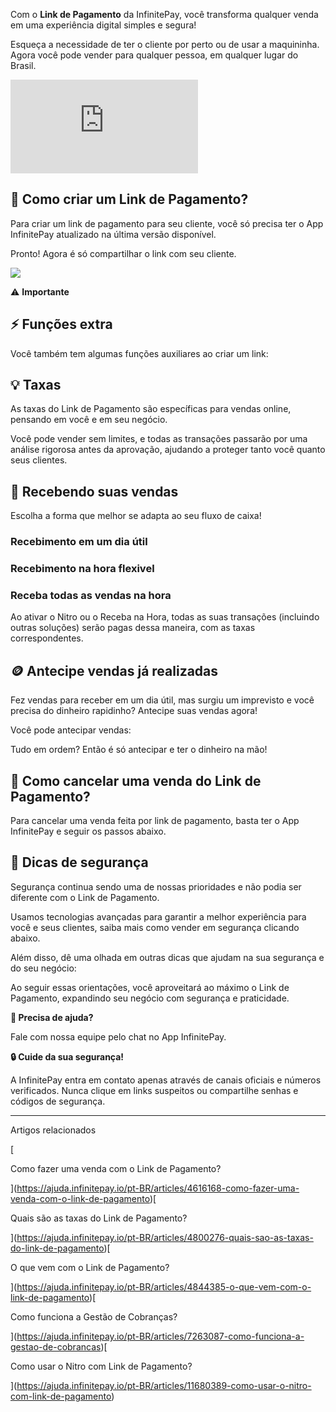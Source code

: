 Com o **Link de Pagamento** da InfinitePay, você transforma qualquer venda em uma experiência digital simples e segura!

Esqueça a necessidade de ter o cliente por perto ou de usar a maquininha. Agora você pode vender para qualquer pessoa, em qualquer lugar do Brasil.

<iframe src="https://www.youtube.com/embed/IxWhi8e56Nc" frameborder="0" allowfullscreen="allowfullscreen"></iframe>

## **📱 Como criar um Link de Pagamento?**

Para criar um link de pagamento para seu cliente, você só precisa ter o App InfinitePay atualizado na última versão disponível.

Pronto! Agora é só compartilhar o link com seu cliente.  
[](https://ajuda.infinitepay.io/pt-BR/articles/11731304-como-assumir-taxas-vendendo-com-o-link-de-pagamento)

[![](https://downloads.intercomcdn.com/i/o/1176242178/50d6fc98e5d9109895a48b87/Mockup_VS2_4.gif?expires=1756089000&signature=c62085643f8704d2e8cf9c4c9f21f12e608f055d35eb998710858bcd1c6a321d&req=dSEgEMt6n4BYUfMW1HO4zRu3CZ04FlmcrpR5I7Folc0GgJtgruDs0KPRwJbG%0AKDzTOqvadRnNq7yBDz4%3D%0A)](https://downloads.intercomcdn.com/i/o/1176242178/50d6fc98e5d9109895a48b87/Mockup_VS2_4.gif?expires=1756089000&signature=c62085643f8704d2e8cf9c4c9f21f12e608f055d35eb998710858bcd1c6a321d&req=dSEgEMt6n4BYUfMW1HO4zRu3CZ04FlmcrpR5I7Folc0GgJtgruDs0KPRwJbG%0AKDzTOqvadRnNq7yBDz4%3D%0A)

⚠️ **Importante**

## **⚡ Funções extra**

Você também tem algumas funções auxiliares ao criar um link:

## **💡 Taxas**

As taxas do Link de Pagamento são específicas para vendas online, pensando em você e em seu negócio.

Você pode vender sem limites, e todas as transações passarão por uma análise rigorosa antes da aprovação, ajudando a proteger tanto você quanto seus clientes.

## **💸 Recebendo suas vendas**

Escolha a forma que melhor se adapta ao seu fluxo de caixa!

### **Recebimento em um dia útil**

### **Recebimento na hora flexivel**

### **Receba todas as vendas na hora**

Ao ativar o Nitro ou o Receba na Hora, todas as suas transações (incluindo outras soluções) serão pagas dessa maneira, com as taxas correspondentes.

## **🪙 Antecipe vendas já realizadas**

Fez vendas para receber em um dia útil, mas surgiu um imprevisto e você precisa do dinheiro rapidinho? Antecipe suas vendas agora!

Você pode antecipar vendas:

Tudo em ordem? Então é só antecipar e ter o dinheiro na mão!

## **📌 Como cancelar uma venda do Link de Pagamento?**

Para cancelar uma venda feita por link de pagamento, basta ter o App InfinitePay e seguir os passos abaixo.

## **🔐 Dicas de segurança**

Segurança continua sendo uma de nossas prioridades e não podia ser diferente com o Link de Pagamento.

Usamos tecnologias avançadas para garantir a melhor experiência para você e seus clientes, saiba mais como vender em segurança clicando abaixo.

Além disso, dê uma olhada em outras dicas que ajudam na sua segurança e do seu negócio:

Ao seguir essas orientações, você aproveitará ao máximo o Link de Pagamento, expandindo seu negócio com segurança e praticidade.

**🔔 Precisa de ajuda?**

Fale com nossa equipe pelo chat no App InfinitePay.

**🔒 Cuide da sua segurança!**

A InfinitePay entra em contato apenas através de canais oficiais e números verificados. Nunca clique em links suspeitos ou compartilhe senhas e códigos de segurança.

___

Artigos relacionados

[

Como fazer uma venda com o Link de Pagamento?

](https://ajuda.infinitepay.io/pt-BR/articles/4616168-como-fazer-uma-venda-com-o-link-de-pagamento)[

Quais são as taxas do Link de Pagamento?

](https://ajuda.infinitepay.io/pt-BR/articles/4800276-quais-sao-as-taxas-do-link-de-pagamento)[

O que vem com o Link de Pagamento?

](https://ajuda.infinitepay.io/pt-BR/articles/4844385-o-que-vem-com-o-link-de-pagamento)[

Como funciona a Gestão de Cobranças?

](https://ajuda.infinitepay.io/pt-BR/articles/7263087-como-funciona-a-gestao-de-cobrancas)[

Como usar o Nitro com Link de Pagamento?

](https://ajuda.infinitepay.io/pt-BR/articles/11680389-como-usar-o-nitro-com-link-de-pagamento)